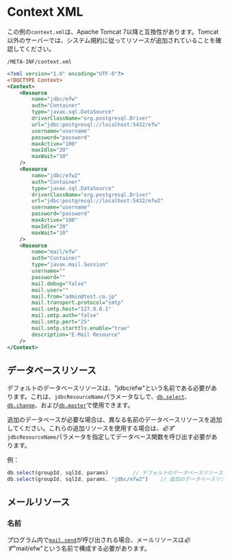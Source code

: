 # Context XML

この例の`context.xml`は、Apache Tomcat 7以降と互換性があります。Tomcat以外のサーバーでは、システム規約に従ってリソースが追加されていることを確認してください。

`/META-INF/context.xml`

```xml
<?xml version="1.0" encoding="UTF-8"?>
<!DOCTYPE Context>
<Context>
    <Resource
        name="jdbc/efw"
        auth="Container"
        type="javax.sql.DataSource"
        driverClassName="org.postgresql.Driver"
        url="jdbc:postgresql://localhost:5432/efw"
        username="username"
        password="password"
        maxActive="100"
        maxIdle="20"
        maxWait="10"
    />
    <Resource
        name="jdbc/efw2"
        auth="Container"
        type="javax.sql.DataSource"
        driverClassName="org.postgresql.Driver"
        url="jdbc:postgresql://localhost:5432/efw2"
        username="username"
        password="password"
        maxActive="100"
        maxIdle="20"
        maxWait="10"
    />
    <Resource
        name="mail/efw"
        auth="Container"
        type="javax.mail.Session"
        username=""
        password=""
        mail.debug="false"
        mail.user=""
        mail.from="admin@test.co.jp"
        mail.transport.protocol="smtp"
        mail.smtp.host="127.0.0.1"
        mail.smtp.auth="false"
        mail.smtp.port="25"
        mail.smtp.starttls.enable="true"
        description="E-Mail Resource"
    />
</Context>
```

## データベースリソース

デフォルトのデータベースリソースは、"jdbc/efw"という名前である必要があります。これは、`jdbcResourceName`パラメータなしで、[`db.select`](db.select.md)、[`db.change`](db.change.md)、および[`db.master`](db.master.md)で使用できます。

追加のデータベースが必要な場合は、異なる名前のデータベースリソースを追加してください。これらの追加リソースを使用する場合は、*必ず*`jdbcResourceName`パラメータを指定してデータベース関数を呼び出す必要があります。

例：

```javascript
db.select(groupId, sqlId, params)        // デフォルトのデータベースリソース "jdbc/efw" を使用
db.select(groupId, sqlId, params, "jdbc/efw2")    // 追加のデータベースリソース "jdbc/efw2" を使用
```


## メールリソース

### 名前

プログラム内で[`mail.send`](mail.send.md)が呼び出される場合、メールリソースは*必ず*"mail/efw"という名前で構成する必要があります。